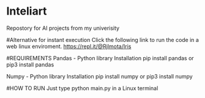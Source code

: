 # Inteliart
Repostory for AI projects from my univerisity


#Alternative for instant execution
  Click the following link to run the code in a web linux enviroment.
    https://repl.it/@Rjlmota/Iris



#REQUIREMENTS
Pandas - Python library 
  Installation
    pip install pandas or pip3 install pandas 

Numpy - Python library
  Installation
    pip install numpy or pip3 install numpy

#HOW TO RUN
Just type python main.py in a Linux terminal

